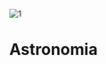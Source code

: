 ![1](https://user-images.githubusercontent.com/74306760/153271720-d8eee142-8d1e-4c7d-b8c4-d1a7a474a850.jpg)

# Astronomia
